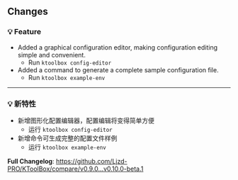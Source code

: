## Changes

### 💡 Feature

- Added a graphical configuration editor, making configuration editing simple and convenient.
  - Run `ktoolbox config-editor`
- Added a command to generate a complete sample configuration file.
  - Run `ktoolbox example-env`

[//]: # (### 🪲 Fix)

- - -

### 💡 新特性

- 新增图形化配置编辑器，配置编辑将变得简单方便
  - 运行 `ktoolbox config-editor`
- 新增命令可生成完整的配置文件样例
  - 运行 `ktoolbox example-env`

[//]: # (### 🪲 修复)

**Full Changelog**: https://github.com/Ljzd-PRO/KToolBox/compare/v0.9.0...v0.10.0-beta.1